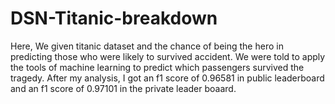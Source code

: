 # DSN-Titanic-breakdown
Here, We given titanic dataset and the chance of being the hero in predicting those who were likely to survived accident. 
We were told to apply the tools of machine learning to predict which passengers survived the tragedy.
After my analysis, I got an f1 score of 0.96581 in public leaderboard and an f1 score of 0.97101 in the private leader boaard.
